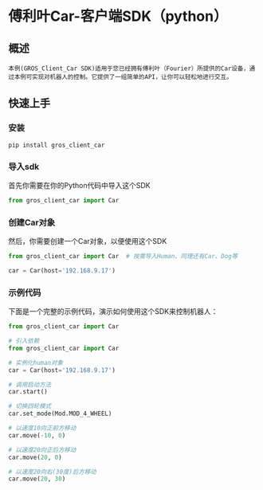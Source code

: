 # 傅利叶Car-客户端SDK（python）

## 概述
    本例(GROS_Client_Car SDK)适用于您已经拥有傅利叶（Fourier）所提供的Car设备，通过本例可实现对机器人的控制。它提供了一组简单的API，让你可以轻松地进行交互。

## 快速上手

### 安装
    
```shell
pip install gros_client_car
```

### 导入sdk
首先你需要在你的Python代码中导入这个SDK
```python
from gros_client_car import Car
```

### 创建Car对象
然后，你需要创建一个Car对象，以便使用这个SDK
```python
from gros_client_car import Car  # 按需导入Human、同理还有Car、Dog等

car = Car(host='192.168.9.17')
```

### 示例代码
下面是一个完整的示例代码，演示如何使用这个SDK来控制机器人：

```python
from gros_client_car import Car

# 引入依赖
from gros_client_car import Car

# 实例化human对象
car = Car(host='192.168.9.17')

# 调用启动方法
car.start()

# 切换四轮模式
car.set_mode(Mod.MOD_4_WHEEL)

# 以速度10向正前方移动 
car.move(-10, 0)

# 以速度20向正后方移动
car.move(20, 0)

# 以速度20向右(30度)后方移动
car.move(20, 30)
```